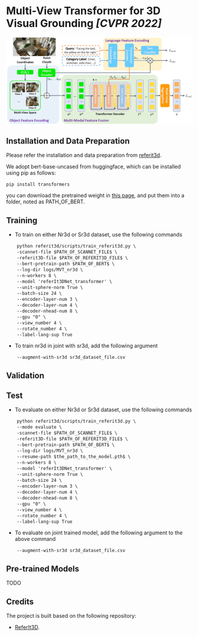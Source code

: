 # Multi-View Transformer for 3D Visual Grounding *[CVPR 2022]*
![MVT](./MVT.png)


## Installation and Data Preparation
Please refer the installation and data preparation from [referit3d](https://github.com/referit3d/referit3d).

We adopt bert-base-uncased from huggingface, which can be installed using pip as follows:
```Console
pip install transformers
```
you can download the pretrained weight in [this page](https://huggingface.co/bert-base-uncased/tree/main), and put them into a folder, noted as PATH_OF_BERT.




## Training
* To train on either Nr3d or Sr3d dataset, use the following commands
```Console
    python referit3d/scripts/train_referit3d.py \
    -scannet-file $PATH_OF_SCANNET_FILE$ \
    -referit3D-file $PATH_OF_REFERIT3D_FILE$ \
    --bert-pretrain-path $PATH_OF_BERT$ \
    --log-dir logs/MVT_nr3d \
    --n-workers 8 \
    --model 'referIt3DNet_transformer' \
    --unit-sphere-norm True \
    --batch-size 24 \
    --encoder-layer-num 3 \
    --decoder-layer-num 4 \
    --decoder-nhead-num 8 \
    --gpu "0" \
    --view_number 4 \
    --rotate_number 4 \
    --label-lang-sup True
```

* To train nr3d in joint with sr3d, add the following argument
```Console
    --augment-with-sr3d sr3d_dataset_file.csv
``` 

## Validation



## Test
* To evaluate on either Nr3d or Sr3d dataset, use the following commands
```Console
    python referit3d/scripts/train_referit3d.py \
    --mode evaluate \
    -scannet-file $PATH_OF_SCANNET_FILE$ \
    -referit3D-file $PATH_OF_REFERIT3D_FILE$ \
    --bert-pretrain-path $PATH_OF_BERT$ \
    --log-dir logs/MVT_nr3d \
    --resume-path $the_path_to_the_model.pth$ \
    --n-workers 8 \
    --model 'referIt3DNet_transformer' \
    --unit-sphere-norm True \
    --batch-size 24 \
    --encoder-layer-num 3 \
    --decoder-layer-num 4 \
    --decoder-nhead-num 8 \
    --gpu "0" \
    --view_number 4 \
    --rotate_number 4 \
    --label-lang-sup True
```
* To evaluate on joint trained model, add the following argument to the above command
```Console
    --augment-with-sr3d sr3d_dataset_file.csv
``` 

## Pre-trained Models
TODO


## Credits
The project is built based on the following repository:
* [ReferIt3D](https://github.com/referit3d/referit3d).
